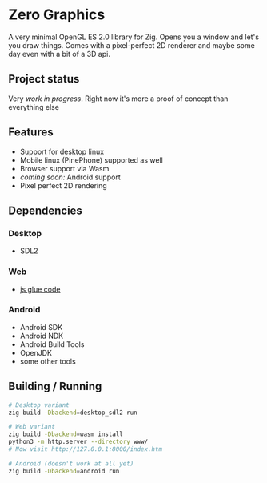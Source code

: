 # Zero Graphics

A very minimal OpenGL ES 2.0 library for Zig. Opens you a window and let's you draw things.
Comes with a pixel-perfect 2D renderer and maybe some day even with a bit of a 3D api.

## Project status
Very *work in progress*. Right now it's more a proof of concept than everything else

## Features

- Support for desktop linux
- Mobile linux (PinePhone) supported as well
- Browser support via Wasm
- *coming soon:* Android support
- Pixel perfect 2D rendering

## Dependencies

### Desktop
- SDL2

### Web
- [js glue code](www/binding.js)

### Android
- Android SDK
- Android NDK
- Android Build Tools
- OpenJDK
- some other tools

## Building / Running

```sh
# Desktop variant
zig build -Dbackend=desktop_sdl2 run
```

```sh
# Web variant
zig build -Dbackend=wasm install
python3 -m http.server --directory www/
# Now visit http://127.0.0.1:8000/index.htm
```

```sh
# Android (doesn't work at all yet)
zig build -Dbackend=android run
```
